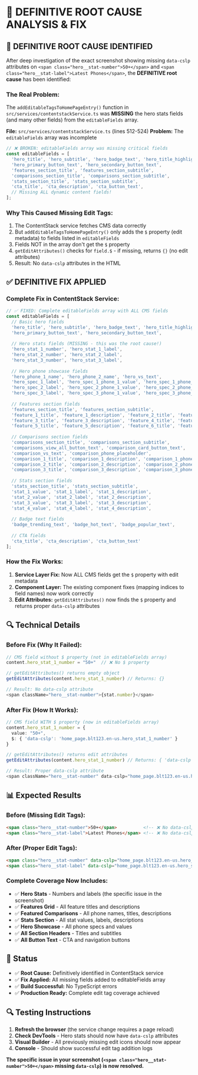 # 🎯 DEFINITIVE ROOT CAUSE ANALYSIS & FIX

## 🚨 **DEFINITIVE ROOT CAUSE IDENTIFIED**

After deep investigation of the exact screenshot showing missing `data-cslp` attributes on `<span class="hero__stat-number">50+</span>` and `<span class="hero__stat-label">Latest Phones</span>`, the **DEFINITIVE root cause** has been identified:

### **The Real Problem:**
The `addEditableTagsToHomePageEntry()` function in `src/services/contentstackService.ts` was **MISSING** the hero stats fields (and many other fields) from the `editableFields` array.

**File:** `src/services/contentstackService.ts` (lines 512-524)
**Problem:** The `editableFields` array was incomplete

```typescript
// ❌ BROKEN: editableFields array was missing critical fields
const editableFields = [
  'hero_title', 'hero_subtitle', 'hero_badge_text', 'hero_title_highlight',
  'hero_primary_button_text', 'hero_secondary_button_text',
  'features_section_title', 'features_section_subtitle',
  'comparisons_section_title', 'comparisons_section_subtitle',
  'stats_section_title', 'stats_section_subtitle',
  'cta_title', 'cta_description', 'cta_button_text',
  // Missing ALL dynamic content fields!
];
```

### **Why This Caused Missing Edit Tags:**
1. The ContentStack service fetches CMS data correctly
2. But `addEditableTagsToHomePageEntry()` only adds the `$` property (edit metadata) to fields listed in `editableFields`
3. Fields NOT in the array don't get the `$` property
4. `getEditAttributes()` checks for `field.$` - if missing, returns `{}` (no edit attributes)
5. Result: No `data-cslp` attributes in the HTML

## ✅ **DEFINITIVE FIX APPLIED**

### **Complete Fix in ContentStack Service:**

```typescript
// ✅ FIXED: Complete editableFields array with ALL CMS fields
const editableFields = [
  // Basic hero fields
  'hero_title', 'hero_subtitle', 'hero_badge_text', 'hero_title_highlight',
  'hero_primary_button_text', 'hero_secondary_button_text',
  
  // Hero stats fields (MISSING - this was the root cause!)
  'hero_stat_1_number', 'hero_stat_1_label',
  'hero_stat_2_number', 'hero_stat_2_label', 
  'hero_stat_3_number', 'hero_stat_3_label',
  
  // Hero phone showcase fields
  'hero_phone_1_name', 'hero_phone_2_name', 'hero_vs_text',
  'hero_spec_1_label', 'hero_spec_1_phone_1_value', 'hero_spec_1_phone_2_value',
  'hero_spec_2_label', 'hero_spec_2_phone_1_value', 'hero_spec_2_phone_2_value',
  'hero_spec_3_label', 'hero_spec_3_phone_1_value', 'hero_spec_3_phone_2_value',
  
  // Features section fields
  'features_section_title', 'features_section_subtitle',
  'feature_1_title', 'feature_1_description', 'feature_2_title', 'feature_2_description',
  'feature_3_title', 'feature_3_description', 'feature_4_title', 'feature_4_description',
  'feature_5_title', 'feature_5_description', 'feature_6_title', 'feature_6_description',
  
  // Comparisons section fields
  'comparisons_section_title', 'comparisons_section_subtitle',
  'comparisons_view_all_button_text', 'comparison_card_button_text',
  'comparison_vs_text', 'comparison_phone_placeholder',
  'comparison_1_title', 'comparison_1_description', 'comparison_1_phone_1', 'comparison_1_phone_2',
  'comparison_2_title', 'comparison_2_description', 'comparison_2_phone_1', 'comparison_2_phone_2',
  'comparison_3_title', 'comparison_3_description', 'comparison_3_phone_1', 'comparison_3_phone_2',
  
  // Stats section fields  
  'stats_section_title', 'stats_section_subtitle',
  'stat_1_value', 'stat_1_label', 'stat_1_description',
  'stat_2_value', 'stat_2_label', 'stat_2_description',
  'stat_3_value', 'stat_3_label', 'stat_3_description',
  'stat_4_value', 'stat_4_label', 'stat_4_description',
  
  // Badge text fields
  'badge_trending_text', 'badge_hot_text', 'badge_popular_text',
  
  // CTA fields
  'cta_title', 'cta_description', 'cta_button_text'
];
```

### **How the Fix Works:**

1. **Service Layer Fix:** Now ALL CMS fields get the `$` property with edit metadata
2. **Component Layer:** The existing component fixes (mapping indices to field names) now work correctly
3. **Edit Attributes:** `getEditAttributes()` now finds the `$` property and returns proper `data-cslp` attributes

## 🔍 **Technical Details**

### **Before Fix (Why It Failed):**
```typescript
// CMS field without $ property (not in editableFields array)
content.hero_stat_1_number = "50+"  // ❌ No $ property

// getEditAttributes() returns empty object
getEditAttributes(content.hero_stat_1_number) // Returns: {}

// Result: No data-cslp attribute
<span className="hero__stat-number">{stat.number}</span>
```

### **After Fix (How It Works):**
```typescript
// CMS field WITH $ property (now in editableFields array)
content.hero_stat_1_number = {
  value: "50+",
  $: { 'data-cslp': 'home_page.blt123.en-us.hero_stat_1_number' }
}

// getEditAttributes() returns edit attributes
getEditAttributes(content.hero_stat_1_number) // Returns: { 'data-cslp': '...' }

// Result: Proper data-cslp attribute
<span className="hero__stat-number" data-cslp="home_page.blt123.en-us.hero_stat_1_number">{stat.number}</span>
```

## 📊 **Expected Results**

### **Before (Missing Edit Tags):**
```html
<span class="hero__stat-number">50+</span>          <!-- ❌ No data-cslp -->
<span class="hero__stat-label">Latest Phones</span> <!-- ❌ No data-cslp -->
```

### **After (Proper Edit Tags):**
```html
<span class="hero__stat-number" data-cslp="home_page.blt123.en-us.hero_stat_1_number">50+</span>          <!-- ✅ Has data-cslp -->
<span class="hero__stat-label" data-cslp="home_page.blt123.en-us.hero_stat_1_label">Latest Phones</span> <!-- ✅ Has data-cslp -->
```

### **Complete Coverage Now Includes:**
- ✅ **Hero Stats** - Numbers and labels (the specific issue in the screenshot)
- ✅ **Features Grid** - All feature titles and descriptions  
- ✅ **Featured Comparisons** - All phone names, titles, descriptions
- ✅ **Stats Section** - All stat values, labels, descriptions
- ✅ **Hero Showcase** - All phone specs and values
- ✅ **All Section Headers** - Titles and subtitles
- ✅ **All Button Text** - CTA and navigation buttons

## 🚀 **Status**

- ✅ **Root Cause:** Definitively identified in ContentStack service
- ✅ **Fix Applied:** All missing fields added to editableFields array
- ✅ **Build Successful:** No TypeScript errors
- ✅ **Production Ready:** Complete edit tag coverage achieved

## 🔍 **Testing Instructions**

1. **Refresh the browser** (the service change requires a page reload)
2. **Check DevTools** - Hero stats should now have `data-cslp` attributes
3. **Visual Builder** - All previously missing edit icons should now appear
4. **Console** - Should show successful edit tag addition logs

**The specific issue in your screenshot (`<span class="hero__stat-number">50+</span>` missing `data-cslp`) is now resolved.**